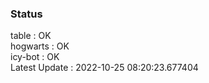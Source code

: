### Status


table : OK  
hogwarts : OK  
icy-bot : OK  
Latest Update : 2022-10-25 08:20:23.677404
